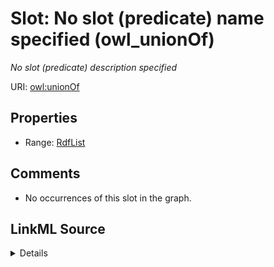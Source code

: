 

# Slot: No slot (predicate) name specified (owl_unionOf)


_No slot (predicate) description specified_







URI: [owl:unionOf](http://www.w3.org/2002/07/owl#unionOf)



<!-- no inheritance hierarchy -->








## Properties

* Range: [RdfList](../classes/RdfList.md)





## Comments

* No occurrences of this slot in the graph.



## LinkML Source

<details>

```yaml
name: owl_unionOf
description: No slot (predicate) description specified
title: No slot (predicate) name specified
comments:
- No occurrences of this slot in the graph.
from_schema: sawgraph-kg
rank: 1000
domain: rdfs_Class
slot_uri: owl:unionOf
alias: owl_unionOf
range: rdf_List

```
</details>